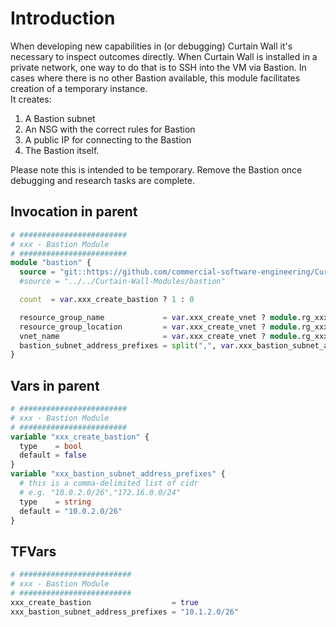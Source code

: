 # Introduction 
When developing new capabilities in (or debugging) Curtain Wall it's necessary to inspect outcomes directly. When Curtain Wall is installed in a private network, one way to do that is to SSH into the VM via Bastion. In cases where there is no other Bastion available, this module facilitates creation of a temporary instance.  
It creates:  
1. A Bastion subnet  
2. An NSG with the correct rules for Bastion  
3. A public IP for connecting to the Bastion  
4. The Bastion itself.  

Please note this is intended to be temporary. Remove the Bastion once debugging and research tasks are complete.  

## Invocation in parent
``` terraform
# ########################
# xxx - Bastion Module
# ########################
module "bastion" {
  source = "git::https://github.com/commercial-software-engineering/Curtain-Wall-Modules//bastion"
  #source = "../../Curtain-Wall-Modules/bastion"

  count  = var.xxx_create_bastion ? 1 : 0

  resource_group_name             = var.xxx_create_vnet ? module.rg_xxx.resource_group.name : var.xxx_existing_vnet_rg_name
  resource_group_location         = var.xxx_create_vnet ? module.rg_xxx.resource_group.location : var.xxx_existing_vnet_rg_location
  vnet_name                       = var.xxx_create_vnet ? module.rg_xxx.vnet_name : var.xxx_existing_vnet_name
  bastion_subnet_address_prefixes = split(",", var.xxx_bastion_subnet_address_prefixes)
}
```

## Vars in parent
``` terraform
# ########################
# xxx - Bastion Module
# ########################
variable "xxx_create_bastion" {
  type    = bool
  default = false
}
variable "xxx_bastion_subnet_address_prefixes" {
  # this is a comma-delimited list of cidr
  # e.g. "10.0.2.0/26","172.16.0.0/24"
  type    = string
  default = "10.0.2.0/26"
}
```

## TFVars
```terraform
# #########################
# xxx - Bastion Module
# #########################
xxx_create_bastion                  = true
xxx_bastion_subnet_address_prefixes = "10.1.2.0/26"
```
